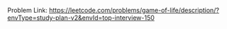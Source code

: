 Problem Link: https://leetcode.com/problems/game-of-life/description/?envType=study-plan-v2&envId=top-interview-150

```

```
